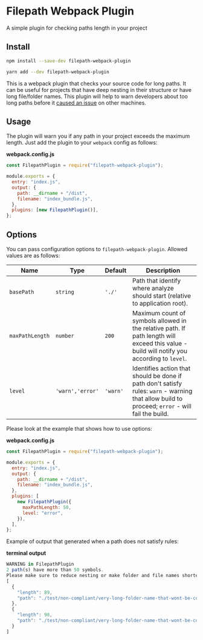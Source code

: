# Filepath Webpack Plugin

A simple plugin for checking paths length in your project

## Install

```sh
npm install --save-dev filepath-webpack-plugin
```

```sh
yarn add --dev filepath-webpack-plugin
```

This is a webpack plugin that checks your source code for long paths. It can be useful for projects that have deep nesting in their structure or have long file/folder names. This plugin will help to warn developers about too long paths before it [caused an issue](https://stackoverflow.com/questions/22575662/filename-too-long-in-git-for-windows/22575737#22575737) on other machines.

## Usage

The plugin will warn you if any path in your project exceeds the maximum length. Just add the plugin to your `webpack` config as follows:

**webpack.config.js**

```js
const FilepathPlugin = require("filepath-webpack-plugin");

module.exports = {
  entry: "index.js",
  output: {
    path: __dirname + "/dist",
    filename: "index_bundle.js",
  },
  plugins: [new FilepathPlugin()],
};
```

## Options

You can pass configuration options to `filepath-webpack-plugin`. Allowed values are as follows:

| Name            | Type             | Default  | Description                                                                                                                                     |
| --------------- | ---------------- | -------- | ----------------------------------------------------------------------------------------------------------------------------------------------- |
| `basePath`      | `string`         | `'./'`   | Path that identify where analyze should start (relative to application root).                                                                   |
| `maxPathLength` | `number`         | `200`    | Maximum count of symbols allowed in the relative path. If path length will exceed this value - build will notify you according to `level`.      |
| `level`         | `'warn','error'` | `'warn'` | Identifies action that should be done if path don't satisfy rules: `warn` - warning that allow build to proceed; `error` - will fail the build. |

Please look at the example that shows how to use options:

**webpack.config.js**

```js
const FilepathPlugin = require("filepath-webpack-plugin");

module.exports = {
  entry: "index.js",
  output: {
    path: __dirname + "/dist",
    filename: "index_bundle.js",
  },
  plugins: [
    new FilepathPlugin({
      maxPathLength: 50,
      level: "error",
    }),
  ],
};
```

Example of output that generated when a path does not satisfy rules:

**terminal output**

```js
WARNING in FilepathPlugin
2 path(s) have more than 50 symbols.
Please make sure to reduce nesting or make folder and file names shorter:
[
  {
    "length": 89,
    "path": "./test/non-compliant/very-long-folder-name-that-wont-be-compliant-with-length-restriction"
  },
  {
    "length": 98,
    "path": "./test/non-compliant/very-long-folder-name-that-wont-be-compliant-with-length-restriction/other.js"
  }
]
```
